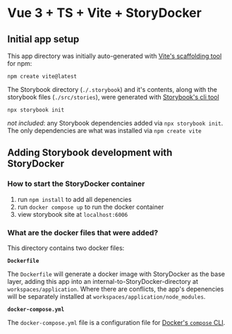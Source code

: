 # Vue 3 + TS + Vite + StoryDocker

## Initial app setup

This app directory was initially auto-generated with [Vite's scaffolding tool](https://vitejs.dev/guide/#scaffolding-your-first-vite-project) for npm:

`npm create vite@latest`

The Storybook directory (`./.storybook`) and it's contents, along with the storybook files (`./src/stories`), were generated with [Storybook's cli tool](https://storybook.js.org/docs/vue/get-started/install)

`npx storybook init`

_not included_: any Storybook dependencies added via `npx storybook init`. The only dependencies are what was installed via `npm create vite`

## Adding Storybook development with StoryDocker

### How to start the StoryDocker container

1. run `npm install` to add all depenencies
2. run `docker compose up` to run the docker container
3. view storybook site at `localhost:6006`

### What are the docker files that were added?

This directory contains two docker files:

**`Dockerfile`**

The `Dockerfile` will generate a docker image with StoryDocker as the base layer, adding this app into an internal-to-StoryDocker-directory at `workspaces/application`. Where there are conflicts, the app's depenencies will be separately installed at `workspaces/application/node_modules`.

**`docker-compose.yml`**

The `docker-compose.yml` file is a configuration file for [Docker's `compose` CLI](https://docs.docker.com/engine/reference/commandline/compose/). 

